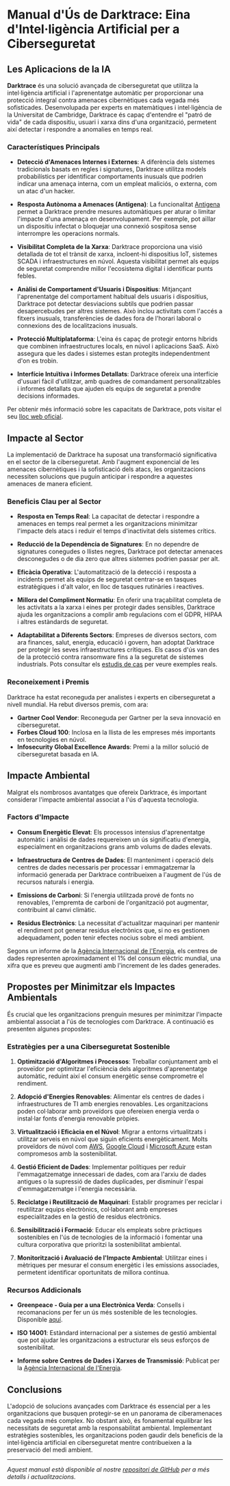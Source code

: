# Manual d'Ús de Darktrace: Eina d'Intel·ligència Artificial per a Ciberseguretat

## Les Aplicacions de la IA

**Darktrace** és una solució avançada de ciberseguretat que utilitza la intel·ligència artificial i l'aprenentatge automàtic per proporcionar una protecció integral contra amenaces cibernètiques cada vegada més sofisticades. Desenvolupada per experts en matemàtiques i intel·ligència de la Universitat de Cambridge, Darktrace és capaç d'entendre el "patró de vida" de cada dispositiu, usuari i xarxa dins d'una organització, permetent així detectar i respondre a anomalies en temps real.

### Característiques Principals

- **Detecció d'Amenaces Internes i Externes**: A diferència dels sistemes tradicionals basats en regles i signatures, Darktrace utilitza models probabilístics per identificar comportaments inusuals que podrien indicar una amenaça interna, com un empleat maliciós, o externa, com un atac d'un hacker.

- **Resposta Autònoma a Amenaces (Antigena)**: La funcionalitat [Antigena](https://www.darktrace.com/es/antigena) permet a Darktrace prendre mesures automàtiques per aturar o limitar l'impacte d'una amenaça en desenvolupament. Per exemple, pot aïllar un dispositiu infectat o bloquejar una connexió sospitosa sense interrompre les operacions normals.

- **Visibilitat Completa de la Xarxa**: Darktrace proporciona una visió detallada de tot el trànsit de xarxa, incloent-hi dispositius IoT, sistemes SCADA i infraestructures en núvol. Aquesta visibilitat permet als equips de seguretat comprendre millor l'ecosistema digital i identificar punts febles.

- **Anàlisi de Comportament d'Usuaris i Dispositius**: Mitjançant l'aprenentatge del comportament habitual dels usuaris i dispositius, Darktrace pot detectar desviacions subtils que podrien passar desapercebudes per altres sistemes. Això inclou activitats com l'accés a fitxers inusuals, transferències de dades fora de l'horari laboral o connexions des de localitzacions inusuals.

- **Protecció Multiplataforma**: L'eina és capaç de protegir entorns híbrids que combinen infraestructures locals, en núvol i aplicacions SaaS. Això assegura que les dades i sistemes estan protegits independentment d'on es trobin.

- **Interfície Intuïtiva i Informes Detallats**: Darktrace ofereix una interfície d'usuari fàcil d'utilitzar, amb quadres de comandament personalitzables i informes detallats que ajuden els equips de seguretat a prendre decisions informades.

Per obtenir més informació sobre les capacitats de Darktrace, pots visitar el seu [lloc web oficial](https://www.darktrace.com/es/).




## Impacte al Sector

La implementació de Darktrace ha suposat una transformació significativa en el sector de la ciberseguretat. Amb l'augment exponencial de les amenaces cibernètiques i la sofisticació dels atacs, les organitzacions necessiten solucions que puguin anticipar i respondre a aquestes amenaces de manera eficient.

### Beneficis Clau per al Sector

- **Resposta en Temps Real**: La capacitat de detectar i respondre a amenaces en temps real permet a les organitzacions minimitzar l'impacte dels atacs i reduir el temps d'inactivitat dels sistemes crítics.

- **Reducció de la Dependència de Signatures**: En no dependre de signatures conegudes o llistes negres, Darktrace pot detectar amenaces desconegudes o de dia zero que altres sistemes podrien passar per alt.

- **Eficàcia Operativa**: L'automatització de la detecció i resposta a incidents permet als equips de seguretat centrar-se en tasques estratègiques i d'alt valor, en lloc de tasques rutinàries i reactives.

- **Millora del Compliment Normatiu**: En oferir una traçabilitat completa de les activitats a la xarxa i eines per protegir dades sensibles, Darktrace ajuda les organitzacions a complir amb regulacions com el GDPR, HIPAA i altres estàndards de seguretat.

- **Adaptabilitat a Diferents Sectors**: Empreses de diversos sectors, com ara finances, salut, energia, educació i govern, han adoptat Darktrace per protegir les seves infraestructures crítiques. Els casos d'ús van des de la protecció contra ransomware fins a la seguretat de sistemes industrials. Pots consultar els [estudis de cas](https://www.darktrace.com/es/case-studies) per veure exemples reals.

### Reconeixement i Premis

Darktrace ha estat reconeguda per analistes i experts en ciberseguretat a nivell mundial. Ha rebut diversos premis, com ara:

- **Gartner Cool Vendor**: Reconeguda per Gartner per la seva innovació en ciberseguretat.
- **Forbes Cloud 100**: Inclosa en la llista de les empreses més importants en tecnologies en núvol.
- **Infosecurity Global Excellence Awards**: Premi a la millor solució de ciberseguretat basada en IA.




## Impacte Ambiental

Malgrat els nombrosos avantatges que ofereix Darktrace, és important considerar l'impacte ambiental associat a l'ús d'aquesta tecnologia.

### Factors d'Impacte

- **Consum Energètic Elevat**: Els processos intensius d'aprenentatge automàtic i anàlisi de dades requereixen un ús significatiu d'energia, especialment en organitzacions grans amb volums de dades elevats.

- **Infraestructura de Centres de Dades**: El manteniment i operació dels centres de dades necessaris per processar i emmagatzemar la informació generada per Darktrace contribueixen a l'augment de l'ús de recursos naturals i energia.

- **Emissions de Carboni**: Si l'energia utilitzada prové de fonts no renovables, l'empremta de carboni de l'organització pot augmentar, contribuint al canvi climàtic.

- **Residus Electrònics**: La necessitat d'actualitzar maquinari per mantenir el rendiment pot generar residus electrònics que, si no es gestionen adequadament, poden tenir efectes nocius sobre el medi ambient.

Segons un informe de la [Agència Internacional de l'Energia](https://www.iea.org/reports/data-centres-and-data-transmission-networks), els centres de dades representen aproximadament el 1% del consum elèctric mundial, una xifra que es preveu que augmenti amb l'increment de les dades generades.

## Propostes per Minimitzar els Impactes Ambientals

És crucial que les organitzacions prenguin mesures per minimitzar l'impacte ambiental associat a l'ús de tecnologies com Darktrace. A continuació es presenten algunes propostes:

### Estratègies per a una Ciberseguretat Sostenible

1. **Optimització d'Algoritmes i Processos**: Treballar conjuntament amb el proveïdor per optimitzar l'eficiència dels algoritmes d'aprenentatge automàtic, reduint així el consum energètic sense comprometre el rendiment.

2. **Adopció d'Energies Renovables**: Alimentar els centres de dades i infraestructures de TI amb energies renovables. Les organitzacions poden col·laborar amb proveïdors que ofereixen energia verda o instal·lar fonts d'energia renovable pròpies.

3. **Virtualització i Eficàcia en el Núvol**: Migrar a entorns virtualitzats i utilitzar serveis en núvol que siguin eficients energèticament. Molts proveïdors de núvol com [AWS](https://aws.amazon.com/es/about-aws/sustainability/), [Google Cloud](https://cloud.google.com/sustainability) i [Microsoft Azure](https://azure.microsoft.com/es-es/global-infrastructure/sustainability/) estan compromesos amb la sostenibilitat.

4. **Gestió Eficient de Dades**: Implementar polítiques per reduir l'emmagatzematge innecessari de dades, com ara l'arxiu de dades antigues o la supressió de dades duplicades, per disminuir l'espai d'emmagatzematge i l'energia necessària.

5. **Reciclatge i Reutilització de Maquinari**: Establir programes per reciclar i reutilitzar equips electrònics, col·laborant amb empreses especialitzades en la gestió de residus electrònics.

6. **Sensibilització i Formació**: Educar els empleats sobre pràctiques sostenibles en l'ús de tecnologies de la informació i fomentar una cultura corporativa que prioritzi la sostenibilitat ambiental.

7. **Monitorització i Avaluació de l'Impacte Ambiental**: Utilitzar eines i mètriques per mesurar el consum energètic i les emissions associades, permetent identificar oportunitats de millora contínua.

### Recursos Addicionals

- **Greenpeace - Guia per a una Electrònica Verda**: Consells i recomanacions per fer un ús més sostenible de les tecnologies. Disponible [aquí](https://www.greenpeace.org/international/story/29354/guide-green-electronics/).

- **ISO 14001**: Estàndard internacional per a sistemes de gestió ambiental que pot ajudar les organitzacions a estructurar els seus esforços de sostenibilitat.

- **Informe sobre Centres de Dades i Xarxes de Transmissió**: Publicat per la [Agència Internacional de l'Energia](https://www.iea.org/reports/data-centres-and-data-transmission-networks).





## Conclusions

L'adopció de solucions avançades com Darktrace és essencial per a les organitzacions que busquen protegir-se en un panorama de ciberamenaces cada vegada més complex. No obstant això, és fonamental equilibrar les necessitats de seguretat amb la responsabilitat ambiental. Implementant estratègies sostenibles, les organitzacions poden gaudir dels beneficis de la intel·ligència artificial en ciberseguretat mentre contribueixen a la preservació del medi ambient.

---

*Aquest manual està disponible al nostre [repositori de GitHub](https://github.com/nomdelusuari/nomdelrepositori) per a més detalls i actualitzacions.*
